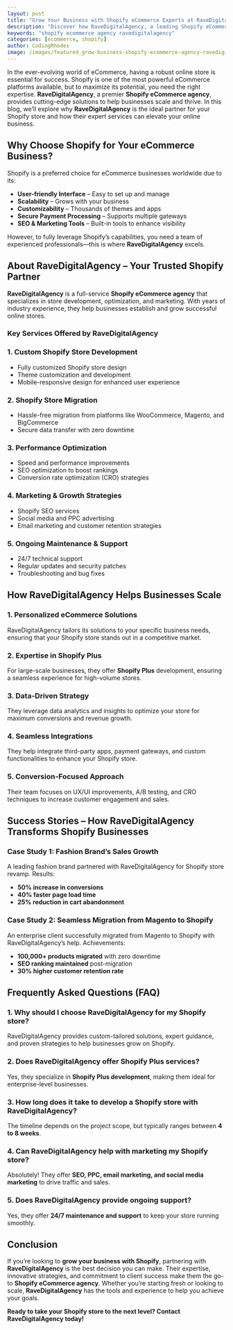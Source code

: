 ```yaml
---
layout: post
title: "Grow Your Business with Shopify eCommerce Experts at RaveDigitalAgency"
description: "Discover how RaveDigitalAgency, a leading Shopify eCommerce agency, can help you grow your online business with expert solutions and strategies."
keywords: "shopify ecommerce agency ravedigitalagency"
categories: [ecommerce, shopify]
author: CodingRhodes
image: /images/featured_grow-business-shopify-ecommerce-agency-ravedigitalagency.webp
---
```


In the ever-evolving world of eCommerce, having a robust online store is essential for success. Shopify is one of the most powerful eCommerce platforms available, but to maximize its potential, you need the right expertise. **RaveDigitalAgency**, a premier **Shopify eCommerce agency**, provides cutting-edge solutions to help businesses scale and thrive. In this blog, we’ll explore why **RaveDigitalAgency** is the ideal partner for your Shopify store and how their expert services can elevate your online business.

## Why Choose Shopify for Your eCommerce Business?

Shopify is a preferred choice for eCommerce businesses worldwide due to its:

- **User-friendly Interface** – Easy to set up and manage
- **Scalability** – Grows with your business
- **Customizability** – Thousands of themes and apps
- **Secure Payment Processing** – Supports multiple gateways
- **SEO & Marketing Tools** – Built-in tools to enhance visibility

However, to fully leverage Shopify’s capabilities, you need a team of experienced professionals—this is where **RaveDigitalAgency** excels.

## About RaveDigitalAgency – Your Trusted Shopify Partner

<ins class="adsbygoogle"
     style="display:block"
     data-ad-client="ca-pub-2784742237479601"
     data-ad-slot="3760872290"
     data-ad-format="auto"
     data-full-width-responsive="true"></ins>
<script>
     (adsbygoogle = window.adsbygoogle || []).push({});
</script>

**RaveDigitalAgency** is a full-service **Shopify eCommerce agency** that specializes in store development, optimization, and marketing. With years of industry experience, they help businesses establish and grow successful online stores.

### Key Services Offered by RaveDigitalAgency

### 1. Custom Shopify Store Development
- Fully customized Shopify store design
- Theme customization and development
- Mobile-responsive design for enhanced user experience

### 2. Shopify Store Migration
- Hassle-free migration from platforms like WooCommerce, Magento, and BigCommerce
- Secure data transfer with zero downtime

### 3. Performance Optimization
- Speed and performance improvements
- SEO optimization to boost rankings
- Conversion rate optimization (CRO) strategies

### 4. Marketing & Growth Strategies
- Shopify SEO services
- Social media and PPC advertising
- Email marketing and customer retention strategies

### 5. Ongoing Maintenance & Support
- 24/7 technical support
- Regular updates and security patches
- Troubleshooting and bug fixes

## How RaveDigitalAgency Helps Businesses Scale

### 1. Personalized eCommerce Solutions
RaveDigitalAgency tailors its solutions to your specific business needs, ensuring that your Shopify store stands out in a competitive market.

### 2. Expertise in Shopify Plus
For large-scale businesses, they offer **Shopify Plus** development, ensuring a seamless experience for high-volume stores.

### 3. Data-Driven Strategy
They leverage data analytics and insights to optimize your store for maximum conversions and revenue growth.

### 4. Seamless Integrations
They help integrate third-party apps, payment gateways, and custom functionalities to enhance your Shopify store.

### 5. Conversion-Focused Approach
Their team focuses on UX/UI improvements, A/B testing, and CRO techniques to increase customer engagement and sales.

## Success Stories – How RaveDigitalAgency Transforms Shopify Businesses

<ins class="adsbygoogle"
     style="display:block"
     data-ad-client="ca-pub-2784742237479601"
     data-ad-slot="3760872290"
     data-ad-format="auto"
     data-full-width-responsive="true"></ins>
<script>
     (adsbygoogle = window.adsbygoogle || []).push({});
</script>

### Case Study 1: Fashion Brand’s Sales Growth
A leading fashion brand partnered with RaveDigitalAgency for Shopify store revamp. Results:
- **50% increase in conversions**
- **40% faster page load time**
- **25% reduction in cart abandonment**

### Case Study 2: Seamless Migration from Magento to Shopify
An enterprise client successfully migrated from Magento to Shopify with RaveDigitalAgency’s help. Achievements:
- **100,000+ products migrated** with zero downtime
- **SEO ranking maintained** post-migration
- **30% higher customer retention rate**

## Frequently Asked Questions (FAQ)

### 1. Why should I choose RaveDigitalAgency for my Shopify store?
RaveDigitalAgency provides custom-tailored solutions, expert guidance, and proven strategies to help businesses grow on Shopify.

### 2. Does RaveDigitalAgency offer Shopify Plus services?
Yes, they specialize in **Shopify Plus development**, making them ideal for enterprise-level businesses.

### 3. How long does it take to develop a Shopify store with RaveDigitalAgency?
The timeline depends on the project scope, but typically ranges between **4 to 8 weeks**.

### 4. Can RaveDigitalAgency help with marketing my Shopify store?
Absolutely! They offer **SEO, PPC, email marketing, and social media marketing** to drive traffic and sales.

### 5. Does RaveDigitalAgency provide ongoing support?
Yes, they offer **24/7 maintenance and support** to keep your store running smoothly.

<ins class="adsbygoogle"
     style="display:block"
     data-ad-client="ca-pub-2784742237479601"
     data-ad-slot="3760872290"
     data-ad-format="auto"
     data-full-width-responsive="true"></ins>
<script>
     (adsbygoogle = window.adsbygoogle || []).push({});
</script>

## Conclusion

If you’re looking to **grow your business with Shopify**, partnering with **RaveDigitalAgency** is the best decision you can make. Their expertise, innovative strategies, and commitment to client success make them the go-to **Shopify eCommerce agency**. Whether you’re starting fresh or looking to scale, **RaveDigitalAgency** has the tools and experience to help you achieve your goals.

**Ready to take your Shopify store to the next level? Contact RaveDigitalAgency today!**

